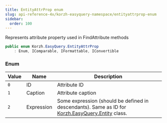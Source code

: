 ```yaml
---
title: EntityAttrProp enum
slug: api-reference-4x/korzh-easyquery-namespace/entityattrprop-enum
sidebar:
  order: 100
---
```


Represents attribute property used in FindAttribute methods
```csharp
public enum Korzh.EasyQuery.EntityAttrProp
    : Enum, IComparable, IFormattable, IConvertible

```

### Enum

| Value | Name | Description | 
| --- | --- | --- | 
| `0` | ID | Attribute ID | 
| `1` | Caption | Attribute caption | 
| `2` | Expression | Some expression (should be defined in descendants). Same as ID for [Korzh.EasyQuery.Entity](/easyquery/docs/api-reference-4x/korzh-easyquery-namespace/entity-class) class. |
